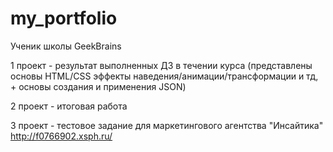 # my_portfolio
Ученик школы GeekBrains

1 проект - результат выполненных ДЗ в течении курса (представлены основы HTML/CSS эффекты наведения/анимации/трансформации и тд, + основы создания и применения JSON)

2 проект - итоговая работа

3 проект - тестовое задание для маркетингового агентства "Инсайтика" http://f0766902.xsph.ru/